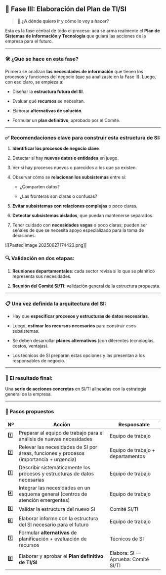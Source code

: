 ## 🧭 Fase III: Elaboración del Plan de TI/SI

> 🎯 **¿A dónde quiero ir y cómo lo voy a hacer?**

Esta es la fase central de todo el proceso: acá se arma realmente el **Plan de Sistemas de Información y Tecnología** que guiará las acciones de la empresa para el futuro.

---

### 🛠️ ¿Qué se hace en esta fase?

Primero se analizan **las necesidades de información** que tienen los procesos y funciones del negocio (que ya analizaste en la Fase II). Luego, con eso claro, se empieza a:

- Diseñar la **estructura futura del SI**.
    
- Evaluar qué **recursos** se necesitan.
    
- Elaborar **alternativas de solución**.
    
- Formular un **plan definitivo**, aprobado por el Comité.
    

---

### ✅ Recomendaciones clave para construir esta estructura de SI:

1. **Identificar los procesos de negocio clave**.
    
2. Detectar si hay **nuevos datos o entidades** en juego.
    
3. Ver si hay procesos nuevos o parecidos a los que ya existen.
    
4. Observar cómo se **relacionan los subsistemas** entre sí:
    
    - ¿Comparten datos?
        
    - ¿Las fronteras son claras o confusas?
        
5. **Evitar subsistemas con relaciones complejas** o poco claras.
    
6. **Detectar subsistemas aislados**, que puedan mantenerse separados.
    
7. Tener cuidado con **necesidades vagas** o poco claras; pueden ser señales de que se necesita apoyo especializado para la toma de decisiones.
    

![[Pasted image 20250627174423.png]]

### 🔍 Validación en dos etapas:

1. **Reuniones departamentales**: cada sector revisa si lo que se planificó representa sus necesidades.
    
2. **Reunión del Comité SI/TI**: validación general de la estructura propuesta.
    

---

### 📋 Una vez definida la arquitectura del SI:

- Hay que **especificar procesos y estructuras de datos necesarias**.
    
- Luego, **estimar los recursos necesarios** para construir esos subsistemas.
    
- Se deben desarrollar **planes alternativos** (con diferentes tecnologías, costos, ventajas).
    
- Los técnicos de SI preparan estas opciones y las presentan a los responsables de negocio.
    

---

### 📌 El resultado final:

Una **serie de acciones concretas** en SI/TI alineadas con la estrategia general de la empresa.

---

### 🧩 Pasos propuestos

| Nº  | Acción                                                                                 | Responsable                         |
| --- | -------------------------------------------------------------------------------------- | ----------------------------------- |
| 1️⃣ | Preparar al equipo de trabajo para el análisis de nuevas necesidades                   | Equipo de trabajo                   |
| 2️⃣ | Relevar las necesidades de SI por áreas, funciones y procesos (importancia + urgencia) | Equipo de trabajo + departamentos   |
| 3️⃣ | Describir sistemáticamente los procesos y estructuras de datos necesarias              | Equipo de trabajo                   |
| 4️⃣ | Integrar las necesidades en un esquema general (centros de atención emergentes)        | Equipo de trabajo                   |
| 5️⃣ | Validar la estructura del nuevo SI                                                     | Comité SI/TI                        |
| 6️⃣ | Elaborar informe con la estructura del SI necesario para el futuro                     | Equipo de trabajo                   |
| 7️⃣ | Formular **alternativas** de planificación + evaluación de recursos                    | Técnicos de SI                      |
| 8️⃣ | Elaborar y aprobar el **Plan definitivo de TI/SI**                                     | Elabora: SI — Aprueba: Comité SI/TI |